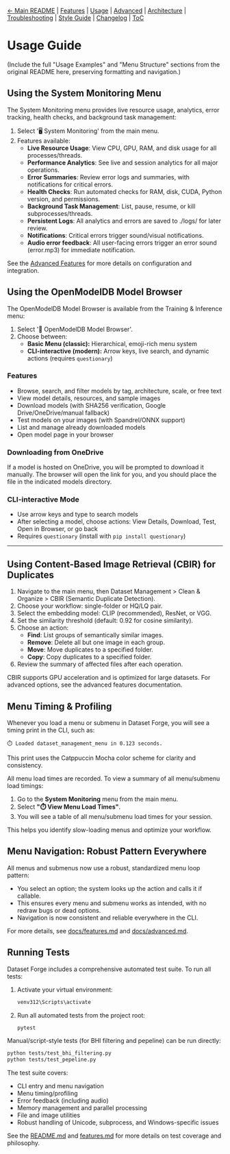 [← Main README](../README.md) | [Features](features.md) | [Usage](usage.md) | [Advanced](advanced.md) | [Architecture](architecture.md) | [Troubleshooting](troubleshooting.md) | [Style Guide](style_guide.md) | [Changelog](changelog.md) | [ToC](toc.md)

# Usage Guide

(Include the full "Usage Examples" and "Menu Structure" sections from the original README here, preserving formatting and navigation.)

## Using the System Monitoring Menu

The System Monitoring menu provides live resource usage, analytics, error tracking, health checks, and background task management:

1. Select '🖥️ System Monitoring' from the main menu.
2. Features available:
   - **Live Resource Usage**: View CPU, GPU, RAM, and disk usage for all processes/threads.
   - **Performance Analytics**: See live and session analytics for all major operations.
   - **Error Summaries**: Review error logs and summaries, with notifications for critical errors.
   - **Health Checks**: Run automated checks for RAM, disk, CUDA, Python version, and permissions.
   - **Background Task Management**: List, pause, resume, or kill subprocesses/threads.
   - **Persistent Logs**: All analytics and errors are saved to ./logs/ for later review.
   - **Notifications**: Critical errors trigger sound/visual notifications.
   - **Audio error feedback**: All user-facing errors trigger an error sound (error.mp3) for immediate notification.

See the [Advanced Features](advanced.md) for more details on configuration and integration.

## Using the OpenModelDB Model Browser

The OpenModelDB Model Browser is available from the Training & Inference menu:

1. Select '🧠 OpenModelDB Model Browser'.
2. Choose between:
   - **Basic Menu (classic):** Hierarchical, emoji-rich menu system
   - **CLI-interactive (modern):** Arrow keys, live search, and dynamic actions (requires `questionary`)

### Features

- Browse, search, and filter models by tag, architecture, scale, or free text
- View model details, resources, and sample images
- Download models (with SHA256 verification, Google Drive/OneDrive/manual fallback)
- Test models on your images (with Spandrel/ONNX support)
- List and manage already downloaded models
- Open model page in your browser

### Downloading from OneDrive

If a model is hosted on OneDrive, you will be prompted to download it manually. The browser will open the link for you, and you should place the file in the indicated models directory.

### CLI-interactive Mode

- Use arrow keys and type to search models
- After selecting a model, choose actions: View Details, Download, Test, Open in Browser, or go back
- Requires `questionary` (install with `pip install questionary`)

---

## Using Content-Based Image Retrieval (CBIR) for Duplicates

1. Navigate to the main menu, then Dataset Management > Clean & Organize > CBIR (Semantic Duplicate Detection).
2. Choose your workflow: single-folder or HQ/LQ pair.
3. Select the embedding model: CLIP (recommended), ResNet, or VGG.
4. Set the similarity threshold (default: 0.92 for cosine similarity).
5. Choose an action:
   - **Find**: List groups of semantically similar images.
   - **Remove**: Delete all but one image in each group.
   - **Move**: Move duplicates to a specified folder.
   - **Copy**: Copy duplicates to a specified folder.
6. Review the summary of affected files after each operation.

CBIR supports GPU acceleration and is optimized for large datasets. For advanced options, see the advanced features documentation.

## Menu Timing & Profiling

Whenever you load a menu or submenu in Dataset Forge, you will see a timing print in the CLI, such as:

    ⏱️ Loaded dataset_management_menu in 0.123 seconds.

This print uses the Catppuccin Mocha color scheme for clarity and consistency.

All menu load times are recorded. To view a summary of all menu/submenu load timings:

1. Go to the **System Monitoring** menu from the main menu.
2. Select **"⏱️ View Menu Load Times"**.
3. You will see a table of all menu/submenu load times for your session.

This helps you identify slow-loading menus and optimize your workflow.

## Menu Navigation: Robust Pattern Everywhere

All menus and submenus now use a robust, standardized menu loop pattern:

- You select an option; the system looks up the action and calls it if callable.
- This ensures every menu and submenu works as intended, with no redraw bugs or dead options.
- Navigation is now consistent and reliable everywhere in the CLI.

For more details, see [docs/features.md](features.md) and [docs/advanced.md](advanced.md).

## Running Tests

Dataset Forge includes a comprehensive automated test suite. To run all tests:

1. Activate your virtual environment:
   ```sh
   venv312\Scripts\activate
   ```
2. Run all automated tests from the project root:
   ```sh
   pytest
   ```

Manual/script-style tests (for BHI filtering and pepeline) can be run directly:

```sh
python tests/test_bhi_filtering.py
python tests/test_pepeline.py
```

The test suite covers:

- CLI entry and menu navigation
- Menu timing/profiling
- Error feedback (including audio)
- Memory management and parallel processing
- File and image utilities
- Robust handling of Unicode, subprocess, and Windows-specific issues

See the [README.md](../README.md) and [features.md](features.md) for more details on test coverage and philosophy.
